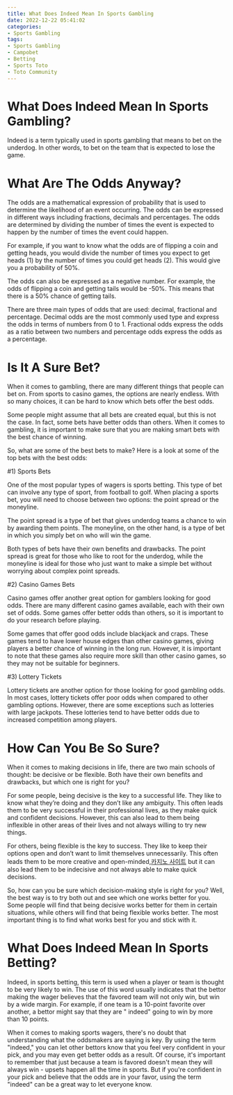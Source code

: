 ```yaml
---
title: What Does Indeed Mean In Sports Gambling
date: 2022-12-22 05:41:02
categories:
- Sports Gambling
tags:
- Sports Gambling
- Campobet
- Betting
- Sports Toto
- Toto Community
---
```



#  What Does Indeed Mean In Sports Gambling?

Indeed is a term typically used in sports gambling that means to bet on the underdog. In other words, to bet on the team that is expected to lose the game.

#  What Are The Odds Anyway?

The odds are a mathematical expression of probability that is used to determine the likelihood of an event occurring. The odds can be expressed in different ways including fractions, decimals and percentages. The odds are determined by dividing the number of times the event is expected to happen by the number of times the event could happen.

For example, if you want to know what the odds are of flipping a coin and getting heads, you would divide the number of times you expect to get heads (1) by the number of times you could get heads (2). This would give you a probability of 50%.

The odds can also be expressed as a negative number. For example, the odds of flipping a coin and getting tails would be -50%. This means that there is a 50% chance of getting tails.

There are three main types of odds that are used: decimal, fractional and percentage. Decimal odds are the most commonly used type and express the odds in terms of numbers from 0 to 1. Fractional odds express the odds as a ratio between two numbers and percentage odds express the odds as a percentage.

#  Is It A Sure Bet?

When it comes to gambling, there are many different things that people can bet on. From sports to casino games, the options are nearly endless. With so many choices, it can be hard to know which bets offer the best odds.

Some people might assume that all bets are created equal, but this is not the case. In fact, some bets have better odds than others. When it comes to gambling, it is important to make sure that you are making smart bets with the best chance of winning.

So, what are some of the best bets to make? Here is a look at some of the top bets with the best odds:

#1) Sports Bets

One of the most popular types of wagers is sports betting. This type of bet can involve any type of sport, from football to golf. When placing a sports bet, you will need to choose between two options: the point spread or the moneyline.

The point spread is a type of bet that gives underdog teams a chance to win by awarding them points. The moneyline, on the other hand, is a type of bet in which you simply bet on who will win the game.

Both types of bets have their own benefits and drawbacks. The point spread is great for those who like to root for the underdog, while the moneyline is ideal for those who just want to make a simple bet without worrying about complex point spreads.

#2) Casino Games Bets

Casino games offer another great option for gamblers looking for good odds. There are many different casino games available, each with their own set of odds. Some games offer better odds than others, so it is important to do your research before playing.

Some games that offer good odds include blackjack and craps. These games tend to have lower house edges than other casino games, giving players a better chance of winning in the long run. However, it is important to note that these games also require more skill than other casino games, so they may not be suitable for beginners.

#3) Lottery Tickets

Lottery tickets are another option for those looking for good gambling odds. In most cases, lottery tickets offer poor odds when compared to other gambling options. However, there are some exceptions such as lotteries with large jackpots. These lotteries tend to have better odds due to increased competition among players.

#  How Can You Be So Sure?

When it comes to making decisions in life, there are two main schools of thought: be decisive or be flexible. Both have their own benefits and drawbacks, but which one is right for you?

For some people, being decisive is the key to a successful life. They like to know what they’re doing and they don’t like any ambiguity. This often leads them to be very successful in their professional lives, as they make quick and confident decisions. However, this can also lead to them being inflexible in other areas of their lives and not always willing to try new things.

For others, being flexible is the key to success. They like to keep their options open and don’t want to limit themselves unnecessarily. This often leads them to be more creative and open-minded,[카지노 사이트](https://choegocasino.com/) but it can also lead them to be indecisive and not always able to make quick decisions.

So, how can you be sure which decision-making style is right for you? Well, the best way is to try both out and see which one works better for you. Some people will find that being decisive works better for them in certain situations, while others will find that being flexible works better. The most important thing is to find what works best for you and stick with it.

#  What Does Indeed Mean In Sports Betting?

Indeed, in sports betting, this term is used when a player or team is thought to be very likely to win. The use of this word usually indicates that the bettor making the wager believes that the favored team will not only win, but win by a wide margin. For example, if one team is a 10-point favorite over another, a bettor might say that they are " indeed" going to win by more than 10 points.

When it comes to making sports wagers, there's no doubt that understanding what the oddsmakers are saying is key. By using the term "indeed," you can let other bettors know that you feel very confident in your pick, and you may even get better odds as a result. Of course, it's important to remember that just because a team is favored doesn't mean they will always win - upsets happen all the time in sports. But if you're confident in your pick and believe that the odds are in your favor, using the term "indeed" can be a great way to let everyone know.